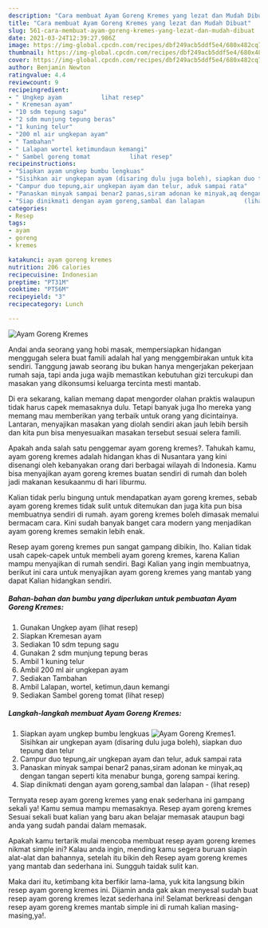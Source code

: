 ```yaml
---
description: "Cara membuat Ayam Goreng Kremes yang lezat dan Mudah Dibuat"
title: "Cara membuat Ayam Goreng Kremes yang lezat dan Mudah Dibuat"
slug: 561-cara-membuat-ayam-goreng-kremes-yang-lezat-dan-mudah-dibuat
date: 2021-03-24T12:39:27.986Z
image: https://img-global.cpcdn.com/recipes/dbf249acb5ddf5e4/680x482cq70/ayam-goreng-kremes-foto-resep-utama.jpg
thumbnail: https://img-global.cpcdn.com/recipes/dbf249acb5ddf5e4/680x482cq70/ayam-goreng-kremes-foto-resep-utama.jpg
cover: https://img-global.cpcdn.com/recipes/dbf249acb5ddf5e4/680x482cq70/ayam-goreng-kremes-foto-resep-utama.jpg
author: Benjamin Newton
ratingvalue: 4.4
reviewcount: 9
recipeingredient:
- " Ungkep ayam           lihat resep"
- " Kremesan ayam"
- "10 sdm tepung sagu"
- "2 sdm munjung tepung beras"
- "1 kuning telur"
- "200 ml air ungkepan ayam"
- " Tambahan"
- " Lalapan wortel ketimundaun kemangi"
- " Sambel goreng tomat           lihat resep"
recipeinstructions:
- "Siapkan ayam ungkep bumbu lengkuas"
- "Sisihkan air ungkepan ayam (disaring dulu juga boleh), siapkan duo tepung dan telur"
- "Campur duo tepung,air ungkepan ayam dan telur, aduk sampai rata"
- "Panaskan minyak sampai benar2 panas,siram adonan ke minyak,aq dengan tangan seperti kita menabur bunga, goreng sampai kering."
- "Siap dinikmati dengan ayam goreng,sambal dan lalapan           (lihat resep)"
categories:
- Resep
tags:
- ayam
- goreng
- kremes

katakunci: ayam goreng kremes 
nutrition: 206 calories
recipecuisine: Indonesian
preptime: "PT31M"
cooktime: "PT56M"
recipeyield: "3"
recipecategory: Lunch

---
```



![Ayam Goreng Kremes](https://img-global.cpcdn.com/recipes/dbf249acb5ddf5e4/680x482cq70/ayam-goreng-kremes-foto-resep-utama.jpg)

Andai anda seorang yang hobi masak, mempersiapkan hidangan menggugah selera buat famili adalah hal yang menggembirakan untuk kita sendiri. Tanggung jawab seorang ibu bukan hanya mengerjakan pekerjaan rumah saja, tapi anda juga wajib memastikan kebutuhan gizi tercukupi dan masakan yang dikonsumsi keluarga tercinta mesti mantab.

Di era  sekarang, kalian memang dapat mengorder olahan praktis walaupun tidak harus capek memasaknya dulu. Tetapi banyak juga lho mereka yang memang mau memberikan yang terbaik untuk orang yang dicintainya. Lantaran, menyajikan masakan yang diolah sendiri akan jauh lebih bersih dan kita pun bisa menyesuaikan masakan tersebut sesuai selera famili. 



Apakah anda salah satu penggemar ayam goreng kremes?. Tahukah kamu, ayam goreng kremes adalah hidangan khas di Nusantara yang kini disenangi oleh kebanyakan orang dari berbagai wilayah di Indonesia. Kamu bisa menyajikan ayam goreng kremes buatan sendiri di rumah dan boleh jadi makanan kesukaanmu di hari liburmu.

Kalian tidak perlu bingung untuk mendapatkan ayam goreng kremes, sebab ayam goreng kremes tidak sulit untuk ditemukan dan juga kita pun bisa membuatnya sendiri di rumah. ayam goreng kremes boleh dimasak memalui bermacam cara. Kini sudah banyak banget cara modern yang menjadikan ayam goreng kremes semakin lebih enak.

Resep ayam goreng kremes pun sangat gampang dibikin, lho. Kalian tidak usah capek-capek untuk membeli ayam goreng kremes, karena Kalian mampu menyajikan di rumah sendiri. Bagi Kalian yang ingin membuatnya, berikut ini cara untuk menyajikan ayam goreng kremes yang mantab yang dapat Kalian hidangkan sendiri.

<!--inarticleads1-->

##### Bahan-bahan dan bumbu yang diperlukan untuk pembuatan Ayam Goreng Kremes:

1. Gunakan  Ungkep ayam           (lihat resep)
1. Siapkan  Kremesan ayam
1. Sediakan 10 sdm tepung sagu
1. Gunakan 2 sdm munjung tepung beras
1. Ambil 1 kuning telur
1. Ambil 200 ml air ungkepan ayam
1. Sediakan  Tambahan
1. Ambil  Lalapan, wortel, ketimun,daun kemangi
1. Sediakan  Sambel goreng tomat           (lihat resep)




<!--inarticleads2-->

##### Langkah-langkah membuat Ayam Goreng Kremes:

1. Siapkan ayam ungkep bumbu lengkuas
<img src="https://img-global.cpcdn.com/steps/478bf73646bb061c/160x128cq70/ayam-goreng-kremes-langkah-memasak-1-foto.jpg" alt="Ayam Goreng Kremes">1. Sisihkan air ungkepan ayam (disaring dulu juga boleh), siapkan duo tepung dan telur
1. Campur duo tepung,air ungkepan ayam dan telur, aduk sampai rata
1. Panaskan minyak sampai benar2 panas,siram adonan ke minyak,aq dengan tangan seperti kita menabur bunga, goreng sampai kering.
1. Siap dinikmati dengan ayam goreng,sambal dan lalapan -           (lihat resep)




Ternyata resep ayam goreng kremes yang enak sederhana ini gampang sekali ya! Kamu semua mampu memasaknya. Resep ayam goreng kremes Sesuai sekali buat kalian yang baru akan belajar memasak ataupun bagi anda yang sudah pandai dalam memasak.

Apakah kamu tertarik mulai mencoba membuat resep ayam goreng kremes nikmat simple ini? Kalau anda ingin, mending kamu segera buruan siapin alat-alat dan bahannya, setelah itu bikin deh Resep ayam goreng kremes yang mantab dan sederhana ini. Sungguh taidak sulit kan. 

Maka dari itu, ketimbang kita berfikir lama-lama, yuk kita langsung bikin resep ayam goreng kremes ini. Dijamin anda gak akan menyesal sudah buat resep ayam goreng kremes lezat sederhana ini! Selamat berkreasi dengan resep ayam goreng kremes mantab simple ini di rumah kalian masing-masing,ya!.

